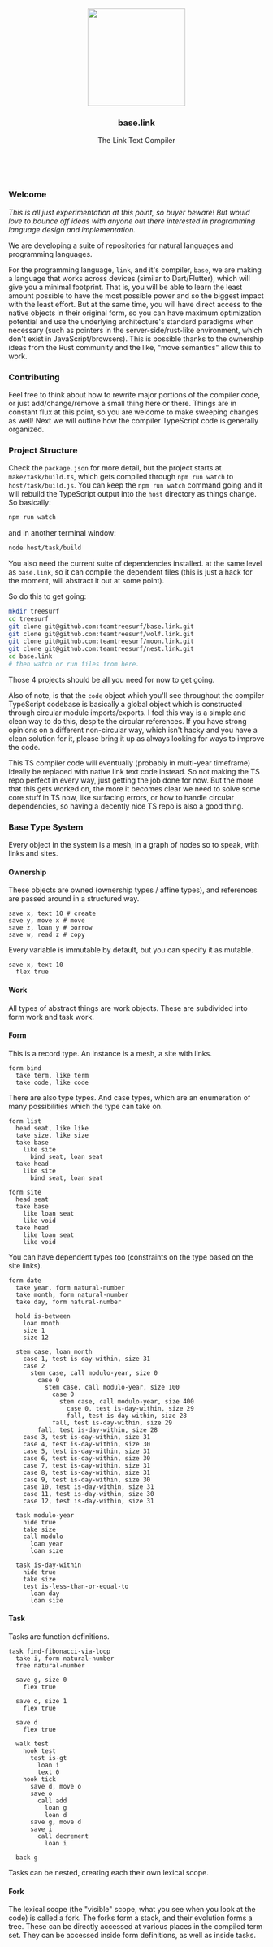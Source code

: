 <br/>
<br/>
<br/>
<br/>
<br/>
<br/>
<br/>

<p align='center'>
  <img src='https://github.com/teamtreesurf/base.link/blob/make/view/base.svg?raw=true' height='192'>
</p>

<h3 align='center'>base.link</h3>
<p align='center'>
  The Link Text Compiler
</p>

<br/>
<br/>
<br/>

### Welcome

_This is all just experimentation at this point, so buyer
beware! But would love to bounce off ideas with anyone out there
interested in programming language design and implementation._

We are developing a suite of repositories for natural languages
and programming languages.

For the programming language, `link`, and it's compiler, `base`,
we are making a language that works across devices (similar to
Dart/Flutter), which will give you a minimal footprint. That is,
you will be able to learn the least amount possible to have the
most possible power and so the biggest impact with the least
effort. But at the same time, you will have direct access to the
native objects in their original form, so you can have maximum
optimization potential and use the underlying architecture's
standard paradigms when necessary (such as pointers in the
server-side/rust-like environment, which don't exist in
JavaScript/browsers). This is possible thanks to the ownership
ideas from the Rust community and the like, "move semantics"
allow this to work.

### Contributing

Feel free to think about how to rewrite major portions of the
compiler code, or just add/change/remove a small thing here or
there. Things are in constant flux at this point, so you are
welcome to make sweeping changes as well! Next we will outline
how the compiler TypeScript code is generally organized.

### Project Structure

Check the `package.json` for more detail, but the project starts
at `make/task/build.ts`, which gets compiled through
`npm run watch` to `host/task/build.js`. You can keep the
`npm run watch` command going and it will rebuild the TypeScript
output into the `host` directory as things change. So basically:

```bash
npm run watch
```

and in another terminal window:

```bash
node host/task/build
```

You also need the current suite of dependencies installed. at
the same level as `base.link`, so it can compile the dependent
files (this is just a hack for the moment, will abstract it out
at some point).

So do this to get going:

```bash
mkdir treesurf
cd treesurf
git clone git@github.com:teamtreesurf/base.link.git
git clone git@github.com:teamtreesurf/wolf.link.git
git clone git@github.com:teamtreesurf/moon.link.git
git clone git@github.com:teamtreesurf/nest.link.git
cd base.link
# then watch or run files from here.
```

Those 4 projects should be all you need for now to get going.

Also of note, is that the `code` object which you'll see
throughout the compiler TypeScript codebase is basically a
global object which is constructed through circular module
imports/exports. I feel this way is a simple and clean way to do
this, despite the circular references. If you have strong
opinions on a different non-circular way, which isn't hacky and
you have a clean solution for it, please bring it up as always
looking for ways to improve the code.

This TS compiler code will eventually (probably in multi-year
timeframe) ideally be replaced with native link text code
instead. So not making the TS repo perfect in every way, just
getting the job done for now. But the more that this gets worked
on, the more it becomes clear we need to solve some core stuff
in TS now, like surfacing errors, or how to handle circular
dependencies, so having a decently nice TS repo is also a good
thing.

### Base Type System

Every object in the system is a mesh, in a graph of nodes so to
speak, with links and sites.

#### Ownership

These objects are owned (ownership types / affine types), and
references are passed around in a structured way.

```link
save x, text 10 # create
save y, move x # move
save z, loan y # borrow
save w, read z # copy
```

Every variable is immutable by default, but you can specify it
as mutable.

```link
save x, text 10
  flex true
```

#### Work

All types of abstract things are work objects. These are
subdivided into form work and task work.

#### Form

This is a record type. An instance is a mesh, a site with links.

```link
form bind
  take term, like term
  take code, like code
```

There are also type types. And case types, which are an
enumeration of many possibilities which the type can take on.

```link
form list
  head seat, like like
  take size, like size
  take base
    like site
      bind seat, loan seat
  take head
    like site
      bind seat, loan seat

form site
  head seat
  take base
    like loan seat
    like void
  take head
    like loan seat
    like void
```

You can have dependent types too (constraints on the type based
on the site links).

```link
form date
  take year, form natural-number
  take month, form natural-number
  take day, form natural-number

  hold is-between
    loan month
    size 1
    size 12

  stem case, loan month
    case 1, test is-day-within, size 31
    case 2
      stem case, call modulo-year, size 0
        case 0
          stem case, call modulo-year, size 100
            case 0
              stem case, call modulo-year, size 400
                case 0, test is-day-within, size 29
                fall, test is-day-within, size 28
            fall, test is-day-within, size 29
        fall, test is-day-within, size 28
    case 3, test is-day-within, size 31
    case 4, test is-day-within, size 30
    case 5, test is-day-within, size 31
    case 6, test is-day-within, size 30
    case 7, test is-day-within, size 31
    case 8, test is-day-within, size 31
    case 9, test is-day-within, size 30
    case 10, test is-day-within, size 31
    case 11, test is-day-within, size 30
    case 12, test is-day-within, size 31

  task modulo-year
    hide true
    take size
    call modulo
      loan year
      loan size

  task is-day-within
    hide true
    take size
    test is-less-than-or-equal-to
      loan day
      loan size
```

#### Task

Tasks are function definitions.

```link
task find-fibonacci-via-loop
  take i, form natural-number
  free natural-number

  save g, size 0
    flex true

  save o, size 1
    flex true

  save d
    flex true

  walk test
    hook test
      test is-gt
        loan i
        text 0
    hook tick
      save d, move o
      save o
        call add
          loan g
          loan d
      save g, move d
      save i
        call decrement
          loan i

  back g
```

Tasks can be nested, creating each their own lexical scope.

#### Fork

The lexical scope (the "visible" scope, what you see when you
look at the code) is called a fork. The forks form a stack, and
their evolution forms a tree. These can be directly accessed at
various places in the compiled term set. They can be accessed
inside form definitions, as well as inside tasks.

#### Call

Tasks get applied with the call form.

```link
call check-gt
  bind base, loan i
  bind head, text 0
```

You can specify that the call is async with `wait`:

```link
call check-gt-async
  wait true
  bind base, loan i
  bind head, text 0
```

Likewise, you can define `wait` on the task to say that it is
async.

#### Hook

Calls can be streams or loops, which emit events. This is
implemented with `hook`.

```link
call if
  hook test
    test is-boolean
      bind x, loan y
  hook match
    ...
  hook fail
    ...
```

#### Back

Calls automatically return a value without anything, but you can
also return explicity.

```
back 0
```

#### Make

The make is the mesh constructor.

```link
make bind
  bind term, loan term
```

#### Load

The load is the import of other modules or "cards". Loads can be
nested, and do pattern matching to select out object by type and
name.

```link
load /form
  take form link
  take form move
  take form read
  take form loan
```

#### Lead

A lead is returned when there is a potential error or value as
options.

#### Card

A card is a module. It belongs to a deck, the package.

#### Deck

A deck is a package. It belongs to a host, or an
organization/entity.

#### Host

A host is used to bind data, usually for passing to a call, but
can also be used to construct arbitrary trees of content.

```link
host hello, text <foo>
host world
  host bar, text <baz>
```

### Custom DSLs

You can build your own DSLs by defining a mine, mill, and mint
which combines the two.

#### Mine

A mine is a parser. There are two types of mines by default, the
text mine (which parses text/bits) and the tree mine (which
parses the trees of terms). The tree of terms that you get
initially is passed through the mine, and matched with a mill,
to get the final mesh.

```link
mine bind
  mine term, term bind
    mine term
      take name
    mine room
      make case
        mine form, form sift
          take sift
```

#### Mill

The mill takes the streaming output from the mine, and converts
it into mesh.

```link
mill bind
  mill term
    save term
  mill sift
    mill text
      save sift
    mill link
      mill road
        base seed
        make link
          bind road, link seed
          save sift
    mill move
      mill road
        base seed
        make move
          bind road, link seed
          save sift
    mill read
      mill road
        base seed
        make read
          bind road, link seed
          save sift
    mill loan
      mill road
        base seed
        make loan
          bind road, link seed
          save sift
    mill make, form make
      save sift
    mill call, form call
      save sift
    mill task, form task
      save sift
    mill task, form form
      save sift
  make bind
    bind term, link term
    bind term, link term
```

To construct your own DSLs, you simply define a mine which
parses the term tree (following the example mines for
inspiration), and define a mill to convert the mines parsings
into mesh.

This gives us a way to transform text content to trees to
meshes, and verify the transformation is correct.

Don't consider the trees of terms and the resulting objects as
really an inflexible syntax which defines opaque objects and
types. These are simple data structures encoding object trees
and graphs, not like functional languages. So you are free to
"compile" the object to create and run computation however you
see fit, which gives you great ability.

### Project Cleanliness

Parentheses are always avoided in our base style. All files are
named `base.link` inside of a folder, along with an optional
`test.link` test file. Certain folder collections are standard,
like Ruby on Rails.

### License

Copyright 2021-2023 <a href='https://drum.work'>TreeSurf</a>

Licensed under the Apache License, Version 2.0 (the "License");
you may not use this file except in compliance with the License.
You may obtain a copy of the License at

    http://www.apache.org/licenses/LICENSE-2.0

Unless required by applicable law or agreed to in writing,
software distributed under the License is distributed on an "AS
IS" BASIS, WITHOUT WARRANTIES OR CONDITIONS OF ANY KIND, either
express or implied. See the License for the specific language
governing permissions and limitations under the License.

### TreeSurf

This is being developed by the folks at
[TreeSurf](https://tree.surf), a California-based project for
helping humanity master information and computation. TreeSurf
started off in the winter of 2008 as a spark of an idea, to
forming a company 10 years later in the winter of 2018, to a
seed of a project just beginning its development phases. It is
entirely bootstrapped by working full time and running
[Etsy](https://etsy.com/shop/teamtreesurf) and
[Amazon](https://www.amazon.com/s?rh=p_27%3AMount+Build) shops.
Also find us on
[Facebook](https://www.facebook.com/teamtreesurf),
[Twitter](https://twitter.com/teamtreesurf), and
[LinkedIn](https://www.linkedin.com/company/teamtreesurf). Check
out our other GitHub projects as well!
